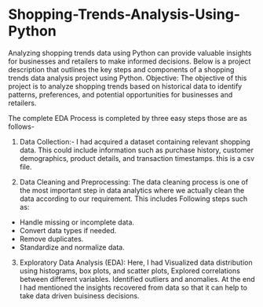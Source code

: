 # Shopping-Trends-Analysis-Using-Python
Analyzing shopping trends data using Python can provide valuable insights for businesses and retailers to make informed decisions. Below is a project description that outlines the key steps and components of a shopping trends data analysis project using Python.
Objective:
The objective of this project is to analyze shopping trends based on historical data to identify patterns, preferences, and potential opportunities for businesses and retailers.

The complete EDA Process is completed by three easy steps those are as follows-
1. Data Collection:- 
                 I had acquired a dataset containing relevant shopping data. This could include information such as purchase history, customer demographics, product details, and transaction timestamps. this is a csv file.

2. Data Cleaning and Preprocessing:
                 The data cleaning process is one of the most important step in data analytics where we actually clean the data according to our requirement.
This includes Following steps such as:
- Handle missing or incomplete data.
- Convert data types if needed.
- Remove duplicates.
- Standardize and normalize data.

3. Exploratory Data Analysis (EDA):
                 Here, I had Visualized data distribution using histograms, box plots, and scatter plots,
Explored correlations between different variables.
Identified outliers and anomalies.
At the end I had mentioned the insights recovered from data so that it can help to take data driven buisiness decisions. 
